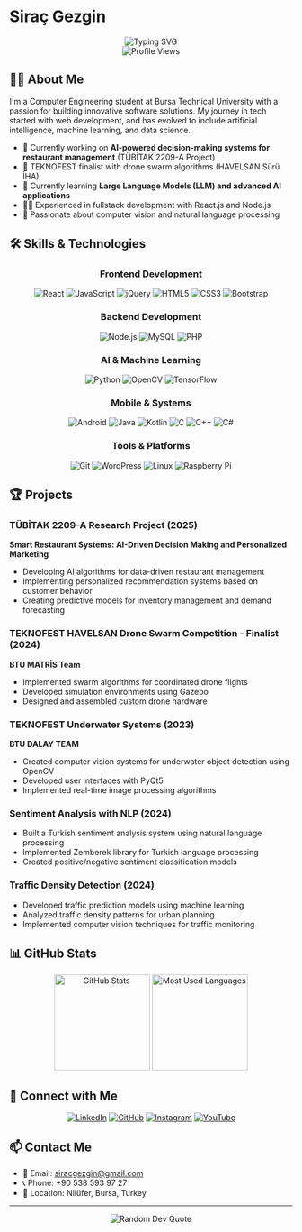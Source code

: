 # Siraç Gezgin

<div align="center">
  <img src="https://readme-typing-svg.herokuapp.com?font=Fira+Code&pause=1000&color=0969DA&center=true&vCenter=true&random=false&width=600&lines=Computer+Engineering+Student;Fullstack+Developer;Machine+Learning+Enthusiast;TEKNOFEST+Finalist;AI+%26+LLM+Researcher" alt="Typing SVG" />
  <br/>
  <img src="https://komarev.com/ghpvc/?username=siracgezgin&label=Profile%20views&color=0e75b6&style=flat" alt="Profile Views" />
</div>

## 👨‍💻 About Me

I'm a Computer Engineering student at Bursa Technical University with a passion for building innovative software solutions. My journey in tech started with web development, and has evolved to include artificial intelligence, machine learning, and data science.

- 🔭 Currently working on **AI-powered decision-making systems for restaurant management** (TÜBİTAK 2209-A Project)
- 🚀 TEKNOFEST finalist with drone swarm algorithms (HAVELSAN Sürü İHA)
- 🌱 Currently learning **Large Language Models (LLM) and advanced AI applications**
- 👨‍💻 Experienced in fullstack development with React.js and Node.js
- 🤖 Passionate about computer vision and natural language processing

## 🛠️ Skills & Technologies

<div align="center">
  
### Frontend Development
![React](https://img.shields.io/badge/React-20232A?style=for-the-badge&logo=react&logoColor=61DAFB)
![JavaScript](https://img.shields.io/badge/JavaScript-F7DF1E?style=for-the-badge&logo=javascript&logoColor=black)
![jQuery](https://img.shields.io/badge/jQuery-0769AD?style=for-the-badge&logo=jquery&logoColor=white)
![HTML5](https://img.shields.io/badge/HTML5-E34F26?style=for-the-badge&logo=html5&logoColor=white)
![CSS3](https://img.shields.io/badge/CSS3-1572B6?style=for-the-badge&logo=css3&logoColor=white)
![Bootstrap](https://img.shields.io/badge/Bootstrap-563D7C?style=for-the-badge&logo=bootstrap&logoColor=white)

### Backend Development
![Node.js](https://img.shields.io/badge/Node.js-339933?style=for-the-badge&logo=nodedotjs&logoColor=white)
![MySQL](https://img.shields.io/badge/MySQL-4479A1?style=for-the-badge&logo=mysql&logoColor=white)
![PHP](https://img.shields.io/badge/PHP-777BB4?style=for-the-badge&logo=php&logoColor=white)

### AI & Machine Learning
![Python](https://img.shields.io/badge/Python-3776AB?style=for-the-badge&logo=python&logoColor=white)
![OpenCV](https://img.shields.io/badge/OpenCV-5C3EE8?style=for-the-badge&logo=opencv&logoColor=white)
![TensorFlow](https://img.shields.io/badge/TensorFlow-FF6F00?style=for-the-badge&logo=tensorflow&logoColor=white)

### Mobile & Systems
![Android](https://img.shields.io/badge/Android-3DDC84?style=for-the-badge&logo=android&logoColor=white)
![Java](https://img.shields.io/badge/Java-ED8B00?style=for-the-badge&logo=openjdk&logoColor=white)
![Kotlin](https://img.shields.io/badge/Kotlin-0095D5?style=for-the-badge&logo=kotlin&logoColor=white)
![C](https://img.shields.io/badge/C-00599C?style=for-the-badge&logo=c&logoColor=white)
![C++](https://img.shields.io/badge/C++-00599C?style=for-the-badge&logo=cplusplus&logoColor=white)
![C#](https://img.shields.io/badge/C%23-239120?style=for-the-badge&logo=c-sharp&logoColor=white)

### Tools & Platforms
![Git](https://img.shields.io/badge/Git-F05032?style=for-the-badge&logo=git&logoColor=white)
![WordPress](https://img.shields.io/badge/WordPress-21759B?style=for-the-badge&logo=wordpress&logoColor=white)
![Linux](https://img.shields.io/badge/Linux-FCC624?style=for-the-badge&logo=linux&logoColor=black)
![Raspberry Pi](https://img.shields.io/badge/Raspberry%20Pi-A22846?style=for-the-badge&logo=Raspberry%20Pi&logoColor=white)

</div>

## 🏆 Projects

### TÜBİTAK 2209-A Research Project (2025)
**Smart Restaurant Systems: AI-Driven Decision Making and Personalized Marketing**
- Developing AI algorithms for data-driven restaurant management
- Implementing personalized recommendation systems based on customer behavior
- Creating predictive models for inventory management and demand forecasting

### TEKNOFEST HAVELSAN Drone Swarm Competition - Finalist (2024)
**BTU MATRİS Team**
- Implemented swarm algorithms for coordinated drone flights
- Developed simulation environments using Gazebo
- Designed and assembled custom drone hardware

### TEKNOFEST Underwater Systems (2023)
**BTU DALAY TEAM**
- Created computer vision systems for underwater object detection using OpenCV
- Developed user interfaces with PyQt5
- Implemented real-time image processing algorithms

### Sentiment Analysis with NLP (2024)
- Built a Turkish sentiment analysis system using natural language processing
- Implemented Zemberek library for Turkish language processing
- Created positive/negative sentiment classification models

### Traffic Density Detection (2024)
- Developed traffic prediction models using machine learning
- Analyzed traffic density patterns for urban planning
- Implemented computer vision techniques for traffic monitoring

## 📊 GitHub Stats

<div align="center">
  <img src="https://github-readme-stats.vercel.app/api?username=siracgezgin&show_icons=true&theme=tokyonight" alt="GitHub Stats" height="170" />
  <img src="https://github-readme-stats.vercel.app/api/top-langs/?username=siracgezgin&layout=compact&theme=tokyonight" alt="Most Used Languages" height="170" />
</div>

## 🤝 Connect with Me

<div align="center">
  
[![LinkedIn](https://img.shields.io/badge/LinkedIn-0077B5?style=for-the-badge&logo=linkedin&logoColor=white)](https://linkedin.com/in/siracgezgin)
[![GitHub](https://img.shields.io/badge/GitHub-100000?style=for-the-badge&logo=github&logoColor=white)](https://github.com/siracgezgin)
[![Instagram](https://img.shields.io/badge/Instagram-E4405F?style=for-the-badge&logo=instagram&logoColor=white)](https://www.instagram.com/siracgzgn/)
[![YouTube](https://img.shields.io/badge/YouTube-FF0000?style=for-the-badge&logo=youtube&logoColor=white)](https://www.youtube.com/@siracgezgin)
  
</div>

## 📫 Contact Me

- 📧 Email: siracgezgin@gmail.com
- 📞 Phone: +90 538 593 97 27
- 📍 Location: Nilüfer, Bursa, Turkey

---

<div align="center">
  <img src="https://quotes-github-readme.vercel.app/api?type=horizontal&theme=tokyonight" alt="Random Dev Quote" />
</div>
